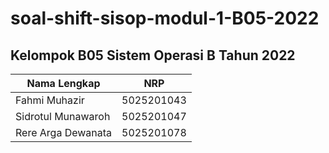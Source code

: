 # soal-shift-sisop-modul-1-B05-2022

## Kelompok B05 Sistem Operasi B Tahun 2022 ##

Nama Lengkap | NRP
------------- | -------------
Fahmi Muhazir        | 5025201043
Sidrotul Munawaroh   | 5025201047
Rere Arga Dewanata   | 5025201078 
